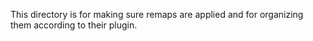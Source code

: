 This directory is for making sure remaps are applied and for organizing them according to their plugin.
